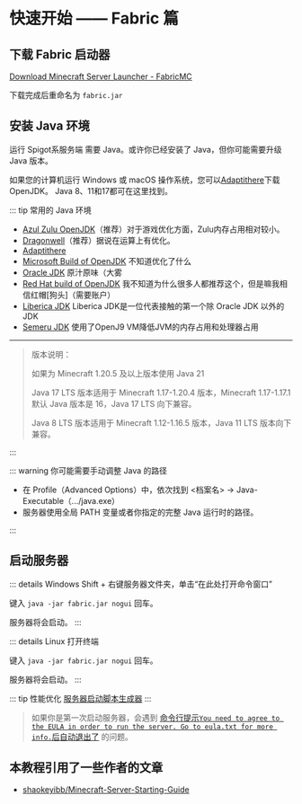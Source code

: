 # 快速开始 —— Fabric 篇

## 下载 Fabric 启动器

[Download Minecraft Server Launcher - FabricMC](https://fabricmc.net/use/server/)

下载完成后重命名为 `fabric.jar`

## 安装 Java 环境

运行 Spigot系服务端 需要 Java。或许你已经安装了 Java，但你可能需要升级 Java 版本。

如果您的计算机运行 Windows 或 macOS 操作系统，您可以[Adaptithere](https://adoptium.net/zh-CN/temurin/releases/)下载OpenJDK。 Java 8、11和17都可在这里找到。

::: tip 常用的 Java 环境

- [Azul Zulu OpenJDK](https://www.azul.com/downloads/)（推荐）对于游戏优化方面，Zulu内存占用相对较小。
- [Dragonwell](https://github.com/dragonwell-project)（推荐）据说在运算上有优化。
- [Adaptithere](https://adoptium.net/zh-CN/temurin/releases/)
- [Microsoft Build of OpenJDK](https://learn.microsoft.com/zh-cn/java/openjdk/download) 不知道优化了什么
- [Oracle JDK](https://www.oracle.com/java/technologies/downloads/) 原汁原味（大雾
- [Red Hat build of OpenJDK](https://developers.redhat.com/products/openjdk/download) 我不知道为什么很多人都推荐这个，但是嘛我相信红帽[狗头]（需要账户）
- [Liberica JDK](https://bell-sw.com/pages/downloads/) Liberica JDK是一位代表接触的第一个除 Oracle JDK 以外的JDK
- [Semeru JDK](https://developer.ibm.com/languages/java/semeru-runtimes/downloads/) 使用了OpenJ9 VM降低JVM的内存占用和处理器占用

-------

>版本说明：
>
>如果为 Minecraft 1.20.5 及以上版本使用 Java 21
>
>Java 17 LTS 版本适用于 Minecraft 1.17-1.20.4 版本，Minecraft 1.17-1.17.1 默认 Java 版本是 16，Java 17 LTS 向下兼容。
>
>Java 8 LTS 版本适用于 Minecraft 1.12-1.16.5 版本，Java 11 LTS 版本向下兼容。

:::

::: warning 你可能需要手动调整 Java 的路径

- 在 Profile（Advanced Options）中，依次找到 <档案名> -> Java-Executable（.../java.exe）
- 服务器使用全局 PATH 变量或者你指定的完整 Java 运行时的路径。

:::

## 启动服务器

::: details Windows
Shift + 右键服务器文件夹，单击“在此处打开命令窗口”

键入 `java -jar fabric.jar nogui` 回车。

服务器将会启动。
:::

::: details Linux
打开终端

键入 `java -jar fabric.jar nogui` 回车。

服务器将会启动。
:::

::: tip 性能优化
[服务器启动脚本生成器](https://flags.sh.cn/)
:::

>如果你是第一次启动服务器，会遇到 [命令行提示`You need to agree to the EULA in order to run the server. Go to eula.txt for more info.`后自动退出了](FAQ) 的问题。

## 本教程引用了一些作者的文章

- [shaokeyibb/Minecraft-Server-Starting-Guide](https://github.com/shaokeyibb/Minecraft-Server-Starting-Guide)
